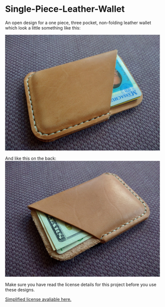 # Single-Piece-Leather-Wallet
An open design for a one piece, three pocket, non-folding leather wallet which look a little something like this:

![](https://github.com/rynehager/Single-Piece-Leather-Wallet/blob/master/Assets/TwoPocketWallet.jpg?raw=true "Delicious")

And like this on the back:
![](https://github.com/rynehager/Single-Piece-Leather-Wallet/blob/master/Assets/TwoPocketWalletBack.jpg?raw=true "Delicious")


Make sure you have read the license details for this project before you use these designs.

[Simplified license avaliable here.](https://creativecommons.org/licenses/by-sa/4.0/)

